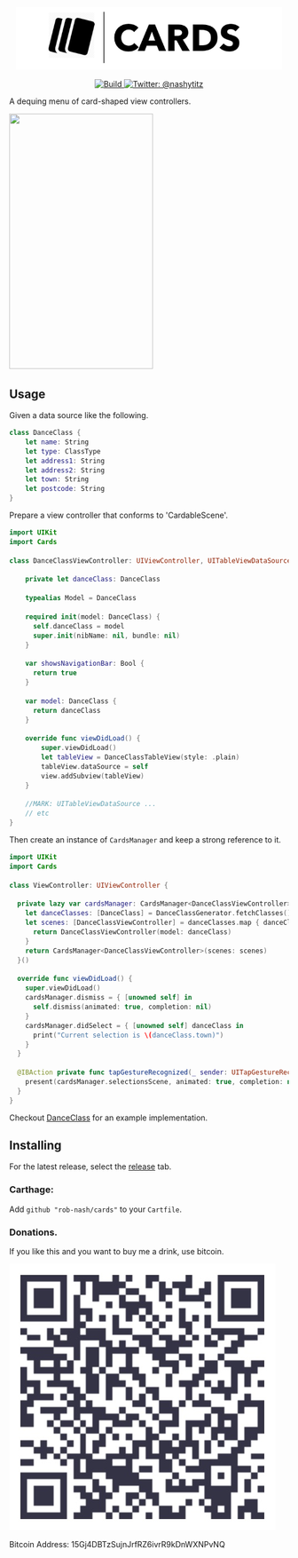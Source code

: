 <p align="center">
    <img src="Logo.png" width="480" max-width="90%" alt="Cards" />
</p>

<p align="center">
    <a href="https://travis-ci.org/rob-nash/cards">
        <img src="https://travis-ci.org/rob-nash/cards.svg?branch=master" alt="Build" />
    </a>
    <a href="https://twitter.com/nashytitz">
        <img src="https://img.shields.io/badge/contact-@nashytitz-blue.svg?style=flat" alt="Twitter: @nashytitz" />
    </a>
</p>

A dequing menu of card-shaped view controllers.

<p align="left"><img src="http://i.giphy.com/l0HU6Vh6Z6Ho30BqM.gif" width="259" height="460"/></p>

## Usage

Given a data source like the following.

```swift
class DanceClass {
    let name: String
    let type: ClassType
    let address1: String
    let address2: String
    let town: String
    let postcode: String
}
```

Prepare a view controller that conforms to 'CardableScene'.

```swift
import UIKit
import Cards

class DanceClassViewController: UIViewController, UITableViewDataSource, CardableScene {
    
    private let danceClass: DanceClass
    
    typealias Model = DanceClass
  
    required init(model: DanceClass) {
      self.danceClass = model
      super.init(nibName: nil, bundle: nil)
    }
  
    var showsNavigationBar: Bool {
      return true
    }
  
    var model: DanceClass {
      return danceClass
    }
    
    override func viewDidLoad() {
        super.viewDidLoad()
        let tableView = DanceClassTableView(style: .plain)
        tableView.dataSource = self
        view.addSubview(tableView)
    }

    //MARK: UITableViewDataSource ...
    // etc
}
```

Then create an instance of `CardsManager` and keep a strong reference to it.

```swift
import UIKit
import Cards

class ViewController: UIViewController {
  
  private lazy var cardsManager: CardsManager<DanceClassViewController> = {
    let danceClasses: [DanceClass] = DanceClassGenerator.fetchClasses()
    let scenes: [DanceClassViewController] = danceClasses.map { danceClass in
      return DanceClassViewController(model: danceClass)
    }
    return CardsManager<DanceClassViewController>(scenes: scenes)
  }()
  
  override func viewDidLoad() {
    super.viewDidLoad()
    cardsManager.dismiss = { [unowned self] in
      self.dismiss(animated: true, completion: nil)
    }
    cardsManager.didSelect = { [unowned self] danceClass in
      print("Current selection is \(danceClass.town)")
    }
  }
  
  @IBAction private func tapGestureRecognized(_ sender: UITapGestureRecognizer) {
    present(cardsManager.selectionsScene, animated: true, completion: nil)
  }
}
```

Checkout [DanceClass](https://github.com/rob-nash/DanceClass) for an example implementation.

## Installing

For the latest release, select the [release](https://github.com/rob-nash/cards/releases) tab.

### Carthage:

Add `github "rob-nash/cards"` to your `Cartfile`.

### Donations.
<p>If you like this and you want to buy me a drink, use bitcoin.</p>

![Bitcoin Image](Resources/Bitcoin.jpg)

Bitcoin Address: 15Gj4DBTzSujnJrfRZ6ivrR9kDnWXNPvNQ
